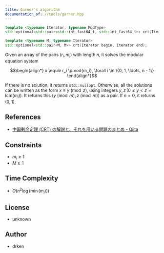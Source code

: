 ```yaml
---
title: Garner's algorithm
documentation_of: //tools/garner.hpp
---
```


```cpp
template <typename Iterator, typename ModType>
std::optional<std::pair<std::int_fast64_t, std::int_fast64_t>> crt(Iterator begin, Iterator end, ModType M);

template <typename M, typename Iterator>
std::optional<std::pair<M, M>> crt(Iterator begin, Iterator end);
```

Given an array of the pairs $(r_i, m_i)$ with length $n$, it solves the modular equation system

$$\begin{align*}
x \equiv r_i \pmod{m_i}, \forall i \in \{0, 1, \ldots, n - 1\}
\end{align*}$$

If there is no solution, it returns `std::nullopt`.
Otherwise, all the solutions can be written as the form $x \equiv y \pmod{z}$, using integers $y, z \, (0 \leq y < z = \mathrm{lcm}(m_i))$.
It returns this $(y \pmod{m}, z \pmod{m})$ as a pair.
If $n = 0$, it returns $(0, 1)$.

## References
- [中国剰余定理 (CRT) の解説と、それを用いる問題のまとめ - Qiita](https://qiita.com/drken/items/ae02240cd1f8edfc86fd)

## Constraints
- $m_i \geq 1$
- $M \geq 1$

## Time Complexity
- $O(n^2 \log(\min(m_i)))$

## License
- unknown

## Author
- drken
